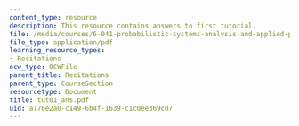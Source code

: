 ```yaml
---
content_type: resource
description: This resource contains answers to first tutorial.
file: /media/courses/6-041-probabilistic-systems-analysis-and-applied-probability-spring-2006/a176e2a0c1496b4f1639c1c0ee369c07_tut01_ans.pdf
file_type: application/pdf
learning_resource_types:
- Recitations
ocw_type: OCWFile
parent_title: Recitations
parent_type: CourseSection
resourcetype: Document
title: tut01_ans.pdf
uid: a176e2a0-c149-6b4f-1639-c1c0ee369c07
---
```


